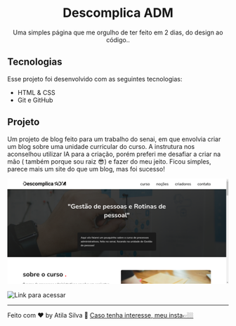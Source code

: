 <h1 align="center"> Descomplica ADM </h1>

<p align="center">
Uma simples página que me orgulho de ter feito em 2 dias, do design ao código..
</p>



## Tecnologias

Esse projeto foi desenvolvido com as seguintes tecnologias:

- HTML & CSS
- Git e GitHub

## Projeto

 Um projeto de blog feito para um trabalho do senai, em que envolvia criar um blog sobre uma unidade curricular do curso. A instrutura nos aconselhou utilizar IA para a criação, porém preferi me desafiar a criar na mão ( também porque sou raiz 😎) e fazer do meu jeito. Ficou simples, parece mais um site do que um blog, mas foi sucesso!

![preview](./.github/preview.png)

![Link para acessar](https://atilacsilva.github.io/DescomplicaADM/)



---

Feito com ♥ by Atila Silva :wave: [Caso tenha interesse, meu insta👉🏼](https://www.instagram.com/athilasils/)